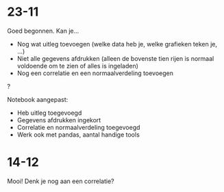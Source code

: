# 23-11

Goed begonnen. Kan je...

* Nog wat uitleg toevoegen (welke data heb je, welke grafieken teken je, ...)
* Niet alle gegevens afdrukken (alleen de bovenste tien rijen is normaal voldoende om te zien of alles is ingeladen)
* Nog een correlatie en een normaalverdeling toevoegen

?

Notebook aangepast:  
* Heb uitleg toegevoegd
* Gegevens afdrukken ingekort
* Correlatie en normaalverdeling toegevoegd
* Werk ook met pandas, aantal handige tools

# 14-12

Mooi! Denk je nog aan een correlatie?
